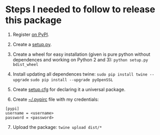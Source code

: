 # Steps I needed to follow to release this package

1. Register [on PyPI](https://pypi.python.org/pypi?%3Aaction=register_form).

2. Create a [setup.py](setup.py).

3. Create a wheel for easy installation (given is pure python without dependences and working on Python 2 and 3): `python setup.py bdist_wheel`

4. Install updating all dependences twine: `sudo pip install twine --upgrade` `sudo pip install --upgrade pyOpenSSL` 

5. Create [setup.cfg](setup.cfg) for declaring it a universal package.

6. Create [~/.pypirc](.pypirc) file with my credentials:
```
[pypi]
username = <username>
password = <password>
```

7. Upload the package: `twine upload dist/*`


